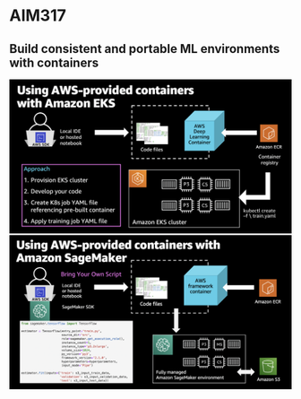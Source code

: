# AIM317

## Build consistent and portable ML environments with containers

![Using AWS-provided containers with Amazon EKS](img/aim317_eks.png)
![Using AWS-provided containers with Amazon SageMaker](img/aim317_sm.png)
